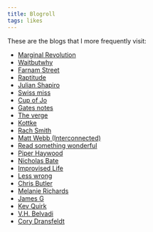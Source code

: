 ```yaml
---
title: Blogroll
tags: likes
---
```


These are the blogs that I more frequently visit:

<ul>
 	<li><a href="https://marginalrevolution.com/" target="_blank" rel="noopener">Marginal Revolution</a></li>
 	<li><a href="https://waitbutwhy.com/" target="_blank" rel="noopener">Waitbutwhy</a></li>
 	<li><a href="https://fs.blog/" target="_blank" rel="noopener">Farnam Street</a></li>
 	<li><a href="https://www.raptitude.com/" target="_blank" rel="noopener">Raptitude</a></li>
 	<li><a href="https://www.julian.com/" target="_blank" rel="noopener">Julian Shapiro</a></li>
 	<li><a href="https://www.swiss-miss.com/" target="_blank" rel="noopener">Swiss miss</a></li>
 	<li><a href="https://cupofjo.com/" target="_blank" rel="noopener">Cup of Jo</a></li>
 	<li><a href="https://www.gatesnotes.com/" target="_blank" rel="noopener">Gates notes</a></li>
 	<li><a href="https://www.theverge.com/" target="_blank" rel="noopener">The verge</a></li>
 	<li><a href="https://kottke.org/" target="_blank" rel="noopener">Kottke</a></li>
 	<li><a href="https://rachsmith.com/" target="_blank" rel="noopener">Rach Smith</a></li>
 	<li><a href="https://interconnected.org/" target="_blank" rel="noopener">Matt Webb (Interconnected)</a></li>
	<li><a href="https://readsomethingwonderful.com/" target="_blank" rel="noopener">Read something wonderful</a></li>
 	<li><a href="https://piperhaywood.com/" target="_blank" rel="noopener">Piper Haywood</a></li>
 	<li><a href="https://nicholasbate.typepad.com/" target="_blank" rel="noopener">Nicholas Bate</a></li> 	
 	<li><a href="https://improvisedlife.com/" target="_blank" rel="noopener">Improvised Life</a></li>
 	<li><a href="https://www.lesswrong.com/" target="_blank" rel="noopener">Less wrong</a></li>
 	<li><a href="https://www.chrbutler.com/" target="_blank" rel="noopener">Chris Butler</a></li>
 	<li><a href="https://www.melanie-richards.com/" target="_blank" rel="noopener">Melanie Richards</a></li>
 	<li><a href="https://jamesg.blog/" target="_blank" rel="noopener">James G</a></li>
 	<li><a href="https://kevquirk.com/" target="_blank" rel="noopener">Kev Quirk</a></li>
<li><a href="https://vhbelvadi.com/" target="_blank" rel="noopener">V.H. Belvadi</a></li>
<li><a href="https://coryd.dev/" target="_blank" rel="noopener">Cory Dransfeldt</a></li>
</ul>
